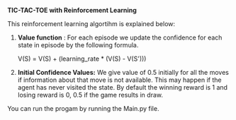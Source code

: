 **TIC-TAC-TOE with Reinforcement Learning**

This reinforcement learning algortihm is explained below:

1. **Value function** : For each episode we update the confidence for each state in episode by the following formula.

    V(S) = V(S) + (learning_rate * (V(S) - V(S'))) 

2. **Initial Confidence Values:** We give value of 0.5 initially for all the moves if information about that move is not available. This may happen if the agent has never visited the state. By default the winning reward is 1 and losing reward is 0, 0.5 if the game results in draw.
   
You can run the progam by running the Main.py file.


